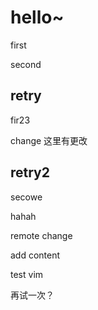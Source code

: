 # hello~

first

second

## retry

fir23

change 这里有更改

## retry2

secowe

hahah

remote change

add content

test vim


再试一次？